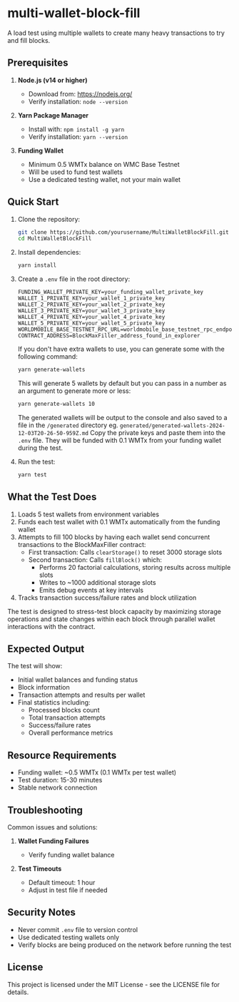 # multi-wallet-block-fill

A load test using multiple wallets to create many heavy transactions to try and fill blocks.

## Prerequisites

1. **Node.js (v14 or higher)**

   - Download from: https://nodejs.org/
   - Verify installation: `node --version`

2. **Yarn Package Manager**

   - Install with: `npm install -g yarn`
   - Verify installation: `yarn --version`

3. **Funding Wallet**
   - Minimum 0.5 WMTx balance on WMC Base Testnet
   - Will be used to fund test wallets
   - Use a dedicated testing wallet, not your main wallet

## Quick Start

1. Clone the repository:

   ```bash
   git clone https://github.com/yourusername/MultiWalletBlockFill.git
   cd MultiWalletBlockFill
   ```

2. Install dependencies:

   ```bash
   yarn install
   ```

3. Create a `.env` file in the root directory:

   ```env
   FUNDING_WALLET_PRIVATE_KEY=your_funding_wallet_private_key
   WALLET_1_PRIVATE_KEY=your_wallet_1_private_key
   WALLET_2_PRIVATE_KEY=your_wallet_2_private_key
   WALLET_3_PRIVATE_KEY=your_wallet_3_private_key
   WALLET_4_PRIVATE_KEY=your_wallet_4_private_key
   WALLET_5_PRIVATE_KEY=your_wallet_5_private_key
   WORLDMOBILE_BASE_TESTNET_RPC_URL=worldmobile_base_testnet_rpc_endpoint
   CONTRACT_ADDRESS=BlockMaxFiller_address_found_in_explorer
   ```

   If you don't have extra wallets to use, you can generate some with the following command:

   ```bash
   yarn generate-wallets
   ```

   This will generate 5 wallets by default but you can pass in a number as an argument to generate more or less:

   ```bash
   yarn generate-wallets 10
   ```

   The generated wallets will be output to the console and also saved to a file in the `/generated` directory eg. `generated/generated-wallets-2024-12-03T20-26-50-959Z.md`
   Copy the private keys and paste them into the `.env` file. They will be funded with 0.1 WMTx from your funding wallet during the test.

4. Run the test:
   ```bash
   yarn test
   ```

## What the Test Does

1. Loads 5 test wallets from environment variables
2. Funds each test wallet with 0.1 WMTx automatically from the funding wallet
3. Attempts to fill 100 blocks by having each wallet send concurrent transactions to the BlockMaxFiller contract:
   - First transaction: Calls `clearStorage()` to reset 3000 storage slots
   - Second transaction: Calls `fillBlock()` which:
     - Performs 20 factorial calculations, storing results across multiple slots
     - Writes to ~1000 additional storage slots
     - Emits debug events at key intervals
4. Tracks transaction success/failure rates and block utilization

The test is designed to stress-test block capacity by maximizing storage operations and state changes within each block through parallel wallet interactions with the contract.

## Expected Output

The test will show:

- Initial wallet balances and funding status
- Block information
- Transaction attempts and results per wallet
- Final statistics including:
  - Processed blocks count
  - Total transaction attempts
  - Success/failure rates
  - Overall performance metrics

## Resource Requirements

- Funding wallet: ~0.5 WMTx (0.1 WMTx per test wallet)
- Test duration: 15-30 minutes
- Stable network connection

## Troubleshooting

Common issues and solutions:

1. **Wallet Funding Failures**

   - Verify funding wallet balance

2. **Test Timeouts**
   - Default timeout: 1 hour
   - Adjust in test file if needed

## Security Notes

- Never commit `.env` file to version control
- Use dedicated testing wallets only
- Verify blocks are being produced on the network before running the test

## License

This project is licensed under the MIT License - see the LICENSE file for details.
